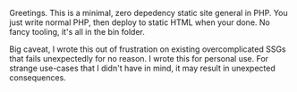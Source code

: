 
Greetings. This is a minimal, zero depedency static site general in PHP.
You just write normal PHP, then deploy to static HTML when your done.
No fancy tooling, it's all in the bin folder.

Big caveat, I wrote this out of frustration on existing 
overcomplicated SSGs that fails unexpectedly for no reason.
I wrote this for personal use. For strange use-cases that I didn't
have in mind, it may result in unexpected consequences.